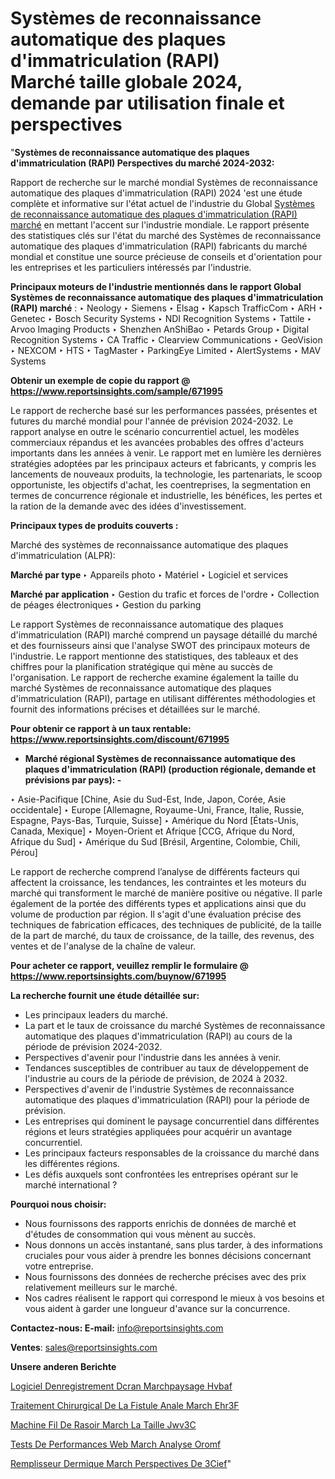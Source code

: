 # Systèmes de reconnaissance automatique des plaques d'immatriculation (RAPI) Marché taille globale 2024, demande par utilisation finale et perspectives

"<strong>Systèmes de reconnaissance automatique des plaques d'immatriculation (RAPI) Perspectives du marché 2024-2032:</strong>

Rapport de recherche sur le marché mondial Systèmes de reconnaissance automatique des plaques d'immatriculation (RAPI) 2024 'est une étude complète et informative sur l'état actuel de l'industrie du Global <a href=https://www.reportsinsights.com/sample/671995>Systèmes de reconnaissance automatique des plaques d'immatriculation (RAPI) marché</a> en mettant l'accent sur l'industrie mondiale. Le rapport présente des statistiques clés sur l'état du marché des Systèmes de reconnaissance automatique des plaques d'immatriculation (RAPI) fabricants du marché mondial et constitue une source précieuse de conseils et d'orientation pour les entreprises et les particuliers intéressés par l'industrie.

<strong>Principaux moteurs de l'industrie mentionnés dans le rapport Global Systèmes de reconnaissance automatique des plaques d'immatriculation (RAPI) marché</strong> :
‣ Neology
‣ Siemens
‣ Elsag
‣ Kapsch TrafficCom
‣ ARH
‣ Genetec
‣ Bosch Security Systems
‣ NDI Recognition Systems
‣ Tattile
‣ Arvoo Imaging Products
‣ Shenzhen AnShiBao
‣ Petards Group
‣ Digital Recognition Systems
‣ CA Traffic
‣ Clearview Communications
‣ GeoVision
‣ NEXCOM
‣ HTS
‣ TagMaster
‣ ParkingEye Limited
‣ AlertSystems
‣ MAV Systems

<strong>Obtenir un exemple de copie du rapport @ <a href=https://www.reportsinsights.com/sample/671995>https://www.reportsinsights.com/sample/671995</a></strong>

Le rapport de recherche basé sur les performances passées, présentes et futures du marché mondial pour l'année de prévision 2024-2032. Le rapport analyse en outre le scénario concurrentiel actuel, les modèles commerciaux répandus et les avancées probables des offres d'acteurs importants dans les années à venir. Le rapport met en lumière les dernières stratégies adoptées par les principaux acteurs et fabricants, y compris les lancements de nouveaux produits, la technologie, les partenariats, le scoop opportuniste, les objectifs d'achat, les coentreprises, la segmentation en termes de concurrence régionale et industrielle, les bénéfices, les pertes et la ration de la demande avec des idées d'investissement.

<strong>Principaux types de produits couverts :</strong>

Marché des systèmes de reconnaissance automatique des plaques d'immatriculation (ALPR):

<strong>Marché par type </strong>
‣ Appareils photo
‣ Matériel
‣ Logiciel et services

<strong>Marché par application </strong>
‣ Gestion du trafic et forces de l'ordre
‣ Collection de péages électroniques
‣ Gestion du parking

Le rapport Systèmes de reconnaissance automatique des plaques d'immatriculation (RAPI) marché comprend un paysage détaillé du marché et des fournisseurs ainsi que l'analyse SWOT des principaux moteurs de l'industrie. Le rapport mentionne des statistiques, des tableaux et des chiffres pour la planification stratégique qui mène au succès de l'organisation. Le rapport de recherche examine également la taille du marché Systèmes de reconnaissance automatique des plaques d'immatriculation (RAPI), partage en utilisant différentes méthodologies et fournit des informations précises et détaillées sur le marché.

<strong>Pour obtenir ce rapport à un taux rentable: <a href=https://www.reportsinsights.com/discount/671995>https://www.reportsinsights.com/discount/671995</a></strong>
<ul>
  <li><strong>Marché régional Systèmes de reconnaissance automatique des plaques d'immatriculation (RAPI) (production régionale, demande et prévisions par pays): -</strong></li>
</ul>
‣ Asie-Pacifique [Chine, Asie du Sud-Est, Inde, Japon, Corée, Asie occidentale]
‣ Europe [Allemagne, Royaume-Uni, France, Italie, Russie, Espagne, Pays-Bas, Turquie, Suisse]
‣ Amérique du Nord [États-Unis, Canada, Mexique]
‣ Moyen-Orient et Afrique [CCG, Afrique du Nord, Afrique du Sud]
‣ Amérique du Sud [Brésil, Argentine, Colombie, Chili, Pérou]

Le rapport de recherche comprend l’analyse de différents facteurs qui affectent la croissance, les tendances, les contraintes et les moteurs du marché qui transforment le marché de manière positive ou négative. Il parle également de la portée des différents types et applications ainsi que du volume de production par région. Il s'agit d'une évaluation précise des techniques de fabrication efficaces, des techniques de publicité, de la taille de la part de marché, du taux de croissance, de la taille, des revenus, des ventes et de l'analyse de la chaîne de valeur.

<strong>Pour acheter ce rapport, veuillez remplir le formulaire @   <a href=https://www.reportsinsights.com/buynow/671995>https://www.reportsinsights.com/buynow/671995</a></strong>

<strong>La recherche fournit une étude détaillée sur:</strong>
<ul>
  <li>Les principaux leaders du marché.</li>
  <li>La part et le taux de croissance du marché Systèmes de reconnaissance automatique des plaques d'immatriculation (RAPI) au cours de la période de prévision 2024-2032.</li>
  <li>Perspectives d'avenir pour l'industrie dans les années à venir.</li>
  <li>Tendances susceptibles de contribuer au taux de développement de l'industrie au cours de la période de prévision, de 2024 à 2032.</li>
  <li>Perspectives d'avenir de l'industrie Systèmes de reconnaissance automatique des plaques d'immatriculation (RAPI) pour la période de prévision.</li>
  <li>Les entreprises qui dominent le paysage concurrentiel dans différentes régions et leurs stratégies appliquées pour acquérir un avantage concurrentiel.</li>
  <li>Les principaux facteurs responsables de la croissance du marché dans les différentes régions.</li>
  <li>Les défis auxquels sont confrontées les entreprises opérant sur le marché international ?</li>
</ul>
<strong>Pourquoi nous choisir:</strong>
<ul>
  <li>Nous fournissons des rapports enrichis de données de marché et d'études de consommation qui vous mènent au succès.</li>
  <li>Nous donnons un accès instantané, sans plus tarder, à des informations cruciales pour vous aider à prendre les bonnes décisions concernant votre entreprise.</li>
  <li>Nous fournissons des données de recherche précises avec des prix relativement meilleurs sur le marché.</li>
  <li>Nos cadres réalisent le rapport qui correspond le mieux à vos besoins et vous aident à garder une longueur d'avance sur la concurrence.</li>
</ul>
<strong>Contactez-nous:
</strong><strong>E-mail:</strong> <a href=mailto:info@reportsinsights.com>info@reportsinsights.com</a>

<strong>Ventes</strong>: <a href=mailto:sales@reportsinsights.com>sales@reportsinsights.com</a>

<strong>Unsere anderen Berichte</strong>

<a href=https://www.linkedin.com/pulse/logiciel-denregistrement-d%C3%A9cran-march%C3%A9paysage-hvbaf/>Logiciel Denregistrement Dcran Marchpaysage Hvbaf</a>

<a href=https://www.linkedin.com/pulse/traitement-chirurgical-de-la-fistule-anale-march%C3%A9-ehr3f/>Traitement Chirurgical De La Fistule Anale March Ehr3F</a>

<a href=https://www.linkedin.com/pulse/machine-%C3%A0-fil-de-rasoir-march%C3%A9-la-taille-jwv3c/>Machine  Fil De Rasoir March La Taille Jwv3C</a>

<a href=https://www.linkedin.com/pulse/tests-de-performances-web-march%C3%A9-analyse-oromf/>Tests De Performances Web March Analyse Oromf</a>

<a href=https://www.linkedin.com/pulse/remplisseur-dermique-march%C3%A9-perspectives-de-3cief/>Remplisseur Dermique March Perspectives De 3Cief</a>"

